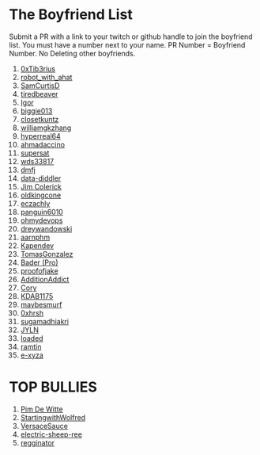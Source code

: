 # The Boyfriend List

Submit a PR with a link to your twitch or github handle to join the boyfriend list. You must have a number next to your name. PR Number = Boyfriend Number. No Deleting other boyfriends.

<ol>
  <li><a href="https://x.com/0xTib3rius">0xTib3rius</a></li>
  <li><a href="https://twitch.tv/robot_with_ahat">robot_with_ahat</a></li>
  <li><a href="https://twitch.tv/SamCurtisD">SamCurtisD</a></li>
  <li><a href="https://twitch.tv/tiredbeaver">tiredbeaver</a></li>
  <li><a href="https://github.com/igorbrigadir">Igor</a></li>
  <li><a href="https://twitch.tv/biggie013">biggie013</a></li>
  <li><a href="https://github.com/yeastinfectedtwatz">closetkuntz</a></li>
  <li><a href="https://github.com/williamgkzhang">williamgkzhang</a></li>
  <li><a href="https://github.com/hyperreal64">hyperreal64</a></li>
  <li><a href="https://docs.google.com/presentation/d/10qTrvAhfkgoVn4c8IchPzbp9U-flCfOC3CMNXv31SuM/edit?usp=sharing">ahmadaccino</a></li>
  <li><a href="https://github.com/supersat">supersat</a></li>
  <li><a href="https://github.com/wds33817">wds33817</a></li>
  <li><a href="https://github.com/dmfj">dmfj</a></li>
  <li><a href="https://github.com/data-diddler">data-diddler</a></li>
  <li><a href="https://github.com/thug-shaker">Jim Colerick</a></li>
  <li><a href="https://github.com/oldkingcone">oldkingcone</a></li>
  <li><a href="https://github.com/EcZachly">eczachly</a></li>
  <li><a href="https://github.com/panguin6010">panguin6010</a></li>
  <li><a href="https://github.com/ohmydevops">ohmydevops</a></li>  
  <li><a href="https://github.com/dreywandowski">dreywandowski</a></li>
  <li><a href="https://github.com/aarnphm">aarnphm</a></li>
  <li><a href="https://github.com/Kapendev">Kapendev</a></li>
  <li><a href="https://github.com/TomasGonzalez">TomasGonzalez</a></li>
  <li><a href="https://github.com/bdr-pro">Bader (Pro)</a></li>
  <li><a href="https://x.com/proofofjake_">proofofjake</a></li>
  <li><a href="https://github.com/AdditionAddict">AdditionAddict</a></li>
  <li><a href="https://github.com/coryetzkorn">Cory</a></li>
  <li><a href="https://github.com/KDAB1175">KDAB1175</a></li>
  <li><a href="https://github.com/maybesmurf">maybesmurf</a></li>
  <li><a href="https://github.com/0xhrsh">0xhrsh</a></li>
  <li><a href="https://github.com/sugamadhiakri">sugamadhiakri</a></li>
  <li><a href="https://github.com/jyln">JYLN</a></li>
  <li><a href="https://github.com/10ad3d">loaded</a></li>
  <li><a href="https://x.com/ramtinmk82">ramtin</a></li>
  <li><a href="https://github.com/ityonemo">e-xyza</a></li>
</ol>

# TOP BULLIES

<ol>
  <li><a href="https://github.com/endingwithali/boyfriendlist/pull/8">Pim De Witte</a></li>
  <li><a href="https://github.com/endingwithali/boyfriendlist/pull/11">StartingwithWolfred</a></li>
  <li><a href="https://github.com/endingwithali/boyfriendlist/pull/32">VersaceSauce</a></li>
  <li><a href="https://github.com/endingwithali/boyfriendlist/pull/52">electric-sheep-ree</a></li>
  <li><a href="https://github.com/endingwithali/boyfriendlist/pull/54">regginator</a></li>
</ol>
